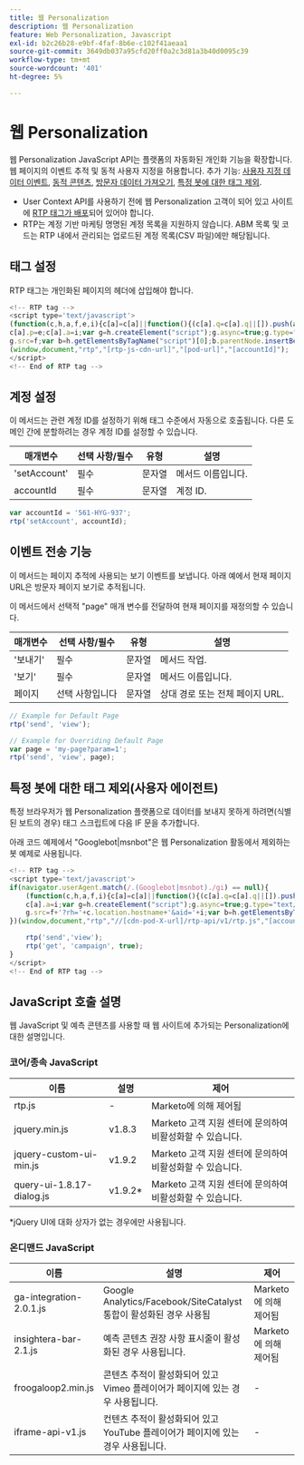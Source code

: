 ```yaml
---
title: 웹 Personalization
description: 웹 Personalization
feature: Web Personalization, Javascript
exl-id: b2c26b28-e9bf-4faf-8b6e-c102f41aeaa1
source-git-commit: 3649db037a95cfd20ff0a2c3d81a3b40d0095c39
workflow-type: tm+mt
source-wordcount: '401'
ht-degree: 5%

---
```


# 웹 Personalization

웹 Personalization JavaScript API는 플랫폼의 자동화된 개인화 기능을 확장합니다. 웹 페이지의 이벤트 추적 및 동적 사용자 지정을 허용합니다. 추가 기능: [사용자 지정 데이터 이벤트](custom-data-events.md), [동적 콘텐츠](web-personalization.md), [방문자 데이터 가져오기](get-visitor-data.md), [특정 봇에 대한 태그 제외](#exclude_tag_for_specific_bots).

- User Context API를 사용하기 전에 웹 Personalization 고객이 되어 있고 사이트에 [RTP 태그가 배포](https://experienceleague.adobe.com/ko/docs/marketo/using/product-docs/web-personalization/rtp-tag-implementation/deploy-the-rtp-javascript)되어 있어야 합니다.
- RTP는 계정 기반 마케팅 명명된 계정 목록을 지원하지 않습니다. ABM 목록 및 코드는 RTP 내에서 관리되는 업로드된 계정 목록(CSV 파일)에만 해당됩니다.

## 태그 설정

RTP 태그는 개인화된 페이지의 헤더에 삽입해야 합니다.

```javascript
<!-- RTP tag -->
<script type='text/javascript'>
(function(c,h,a,f,e,i){c[a]=c[a]||function(){(c[a].q=c[a].q||[]).push(arguments)};
c[a].p=e;c[a].a=i;var g=h.createElement("script");g.async=true;g.type="text/javascript";
g.src=f;var b=h.getElementsByTagName("script")[0];b.parentNode.insertBefore(g,b)})
(window,document,"rtp","[rtp-js-cdn-url]","[pod-url]","[accountId]");
</script>
<!-- End of RTP tag -->
```

## 계정 설정

이 메서드는 관련 계정 ID를 설정하기 위해 태그 수준에서 자동으로 호출됩니다. 다른 도메인 간에 분할하려는 경우 계정 ID를 설정할 수 있습니다.

| 매개변수 | 선택 사항/필수 | 유형 | 설명 |
|--------------|-------------------|--------|--------------|
| &#39;setAccount&#39; | 필수 | 문자열 | 메서드 이름입니다. |
| accountId | 필수 | 문자열 | 계정 ID. |

```javascript
var accountId = '561-HYG-937';
rtp('setAccount', accountId);
```

## 이벤트 전송 기능

이 메서드는 페이지 추적에 사용되는 보기 이벤트를 보냅니다. 아래 예에서 현재 페이지 URL은 방문자 페이지 보기로 추적됩니다.

이 메서드에서 선택적 &quot;page&quot; 매개 변수를 전달하여 현재 페이지를 재정의할 수 있습니다.

| 매개변수 | 선택 사항/필수 | 유형 | 설명 |
|-----------|-------------------|--------|---------------------------------|
| &#39;보내기&#39; | 필수 | 문자열 | 메서드 작업. |
| &#39;보기&#39; | 필수 | 문자열 | 메서드 이름입니다. |
| 페이지 | 선택 사항입니다 | 문자열 | 상대 경로 또는 전체 페이지 URL. |

```javascript
// Example for Default Page
rtp('send', 'view');

// Example for Overriding Default Page
var page = 'my-page?param=1';
rtp('send', 'view', page);
```

## 특정 봇에 대한 태그 제외(사용자 에이전트)

특정 브라우저가 웹 Personalization 플랫폼으로 데이터를 보내지 못하게 하려면(식별된 보트의 경우) 태그 스크립트에 다음 IF 문을 추가합니다.

아래 코드 예제에서 &quot;Googlebot|msnbot&quot;은 웹 Personalization 활동에서 제외하는 봇 예제로 사용됩니다.

```javascript
<!-- RTP tag -->
<script type='text/javascript'>
if(navigator.userAgent.match(/.(Googlebot|msnbot)./gi) == null){
    (function(c,h,a,f,i){c[a]=c[a]||function(){(c[a].q=c[a].q||[]).push(arguments)};
    c[a].a=i;var g=h.createElement("script");g.async=true;g.type="text/javascript";
    g.src=f+'?rh='+c.location.hostname+'&aid='+i;var b=h.getElementsByTagName("script")[0];b.parentNode.insertBefore(g,b);
})(window,document,"rtp","//[cdn-pod-X-url]/rtp-api/v1/rtp.js","[accountId]");

    rtp('send','view');
    rtp('get', 'campaign', true);
}
</script>
<!-- End of RTP tag -->
```

## JavaScript 호출 설명

웹 JavaScript 및 예측 콘텐츠를 사용할 때 웹 사이트에 추가되는 Personalization에 대한 설명입니다.

### 코어/종속 JavaScript

| 이름 | 설명 | 제어 |
|---------------------------|-------------|--------------------------------------------------------|
| rtp.js | - | Marketo에 의해 제어됨 |
| jquery.min.js | v1.8.3 | Marketo 고객 지원 센터에 문의하여 비활성화할 수 있습니다. |
| jquery-custom-ui-min.js | v1.9.2 | Marketo 고객 지원 센터에 문의하여 비활성화할 수 있습니다. |
| query-ui-1.8.17-dialog.js | v1.9.2* | Marketo 고객 지원 센터에 문의하여 비활성화할 수 있습니다. |

*jQuery UI에 대화 상자가 없는 경우에만 사용됩니다.

### 온디맨드 JavaScript

| 이름 | 설명 | 제어 |
|-------------------------|-----------------------------------------------------------------------|-----------------------|
| ga-integration-2.0.1.js | Google Analytics/Facebook/SiteCatalyst 통합이 활성화된 경우 사용됨 | Marketo에 의해 제어됨 |
| insightera-bar-2.1.js | 예측 콘텐츠 권장 사항 표시줄이 활성화된 경우 사용됩니다. | Marketo에 의해 제어됨 |
| froogaloop2.min.js | 콘텐츠 추적이 활성화되어 있고 Vimeo 플레이어가 페이지에 있는 경우 사용됩니다. | - |
| iframe-api-v1.js | 컨텐츠 추적이 활성화되어 있고 YouTube 플레이어가 페이지에 있는 경우 사용됩니다. | - |
